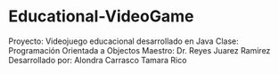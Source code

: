 # Educational-VideoGame
Proyecto: Videojuego educacional desarrollado en Java 
Clase: Programación Orientada a Objectos
Maestro: Dr. Reyes Juarez Ramirez 
Desarrollado por: Alondra Carrasco 
                  Tamara Rico
